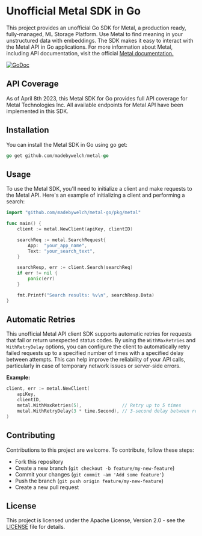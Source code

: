 # Unofficial Metal SDK in Go

This project provides an unofficial Go SDK for Metal, a production ready, fully-managed, ML Storage Platform. Use Metal to find meaning in your unstructured data with embeddings. The SDK makes it easy to interact with the Metal API in Go applications. For more information about Metal, including API documentation, visit the official [Metal documentation.](https://docs.getmetal.io/introduction)

[![GoDoc](https://godoc.org/github.com/madebywelch/metal-go?status.svg)](https://pkg.go.dev/github.com/madebywelch/metal-go)

## API Coverage

As of April 8th 2023, this Metal SDK for Go provides full API coverage for Metal Technologies Inc. All available endpoints for Metal API have been implemented in this SDK.

## Installation

You can install the Metal SDK in Go using go get:

```go
go get github.com/madebywelch/metal-go
```

## Usage

To use the Metal SDK, you'll need to initialize a client and make requests to the Metal API. Here's an example of initializing a client and performing a search:

```go
import "github.com/madebywelch/metal-go/pkg/metal"

func main() {
    client := metal.NewClient(apiKey, clientID)

    searchReq := metal.SearchRequest{
        App:  "your_app_name",
        Text: "your_search_text",
    }

    searchResp, err := client.Search(searchReq)
    if err != nil {
        panic(err)
    }

    fmt.Printf("Search results: %v\n", searchResp.Data)
}
```

## Automatic Retries

This unofficial Metal API client SDK supports automatic retries for requests that fail or return unexpected status codes. By using the `WithMaxRetries` and `WithRetryDelay` options, you can configure the client to automatically retry failed requests up to a specified number of times with a specified delay between attempts. This can help improve the reliability of your API calls, particularly in case of temporary network issues or server-side errors.

**Example:**

```go
client, err := metal.NewClient(
	apiKey,
	clientID,
	metal.WithMaxRetries(5),               // Retry up to 5 times
	metal.WithRetryDelay(3 * time.Second), // 3-second delay between retries
)
```

## Contributing

Contributions to this project are welcome. To contribute, follow these steps:

- Fork this repository
- Create a new branch (`git checkout -b feature/my-new-feature`)
- Commit your changes (`git commit -am 'Add some feature'`)
- Push the branch (`git push origin feature/my-new-feature`)
- Create a new pull request

## License

This project is licensed under the Apache License, Version 2.0 - see the [LICENSE](LICENSE) file for details.

```

```
